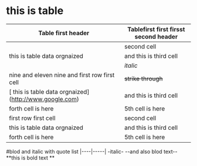 # this is table
|Table first header|Tablefirst first firsst second header|
|----|-----|
||second cell|
| this is table data orgnaized | and this is third cell |
||*italic*|
|nine and eleven nine and  first row first cell|~~strike through~~|
|[ this is table data orgnaized] (http://www.google.com)| and this is third cell |
|forth cell is here|5th cell is here|
|first row first cell|second cell|
| this is table data orgnaized | and this is third cell |
|forth cell is here|5th cell is here|
#blod and italic with quote list
|----|-----|
-italic-
--and also blod text--
**this is bold text **
